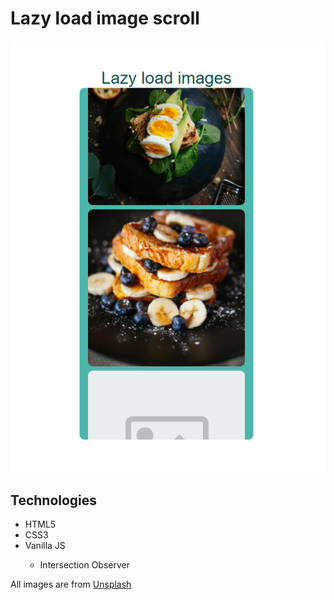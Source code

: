 # Lazy load image scroll

<img src="./img/screenshot.PNG">

## Technologies

<ul>
    <li>HTML5</li>
    <li>CSS3</li>
    <li>Vanilla JS</li>
    <ul>
        <li>Intersection Observer</li>
    </ul>
</ul>

<p>All images are from <a href="https://unsplash.com/" target="_blank">Unsplash</a></p>
